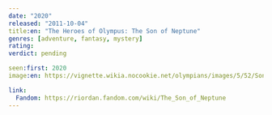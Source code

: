 ```yaml
---
date: "2020"
released: "2011-10-04"
title:en: "The Heroes of Olympus: The Son of Neptune"
genres: [adventure, fantasy, mystery]
rating:
verdict: pending

seen:first: 2020
image:en: https://vignette.wikia.nocookie.net/olympians/images/5/52/Son_of_Neptune_Final_Cover.jpg/revision/latest?cb=20110616135105

link:
  Fandom: https://riordan.fandom.com/wiki/The_Son_of_Neptune
---
```

